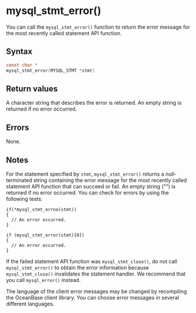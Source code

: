 mysql_stmt_error() 
=======================================

You can call the `mysql_stmt_error()` function to return the error message for the most recently called statement API function. 

Syntax 
---------------------------

```c
const char *
mysql_stmt_error(MYSQL_STMT *stmt)
```



Return values 
----------------------------------

A character string that describes the error is returned. An empty string is returned if no error occurred.

Errors 
---------------------------

None.

Notes 
--------------------------

For the statement specified by `stmt`, `mysql_stmt_error()` returns a null-terminated string containing the error message for the most recently called statement API function that can succeed or fail. An empty string ("") is returned if no error occurred. You can check for errors by using the following tests:

```unknow
if(*mysql_stmt_errno(stmt))
{
  // An error occurred.
}

if (mysql_stmt_error(stmt)[0])
{
  // An error occurred.
}
```



If the failed statement API function was `mysql_stmt_close()`, do not call `mysql_stmt_error()` to obtain the error information because `mysql_stmt_close()` invalidates the statement handler. We recommend that you call `mysql_error()` instead. 

The language of the client error messages may be changed by recompiling the OceanBase client library. You can choose error messages in several different languages.
